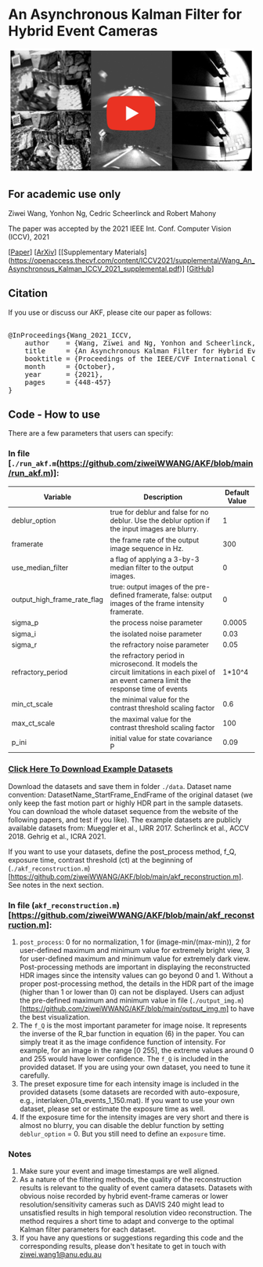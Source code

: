 # An Asynchronous Kalman Filter for Hybrid Event Cameras
<p align="center">
  <a href="https://www.youtube.com/watch?v=XPz7laloKws">
    <img src="figures/video_thumbnail.png" alt="An Asynchronous Kalman Filter for Hybrid Event Cameras" width="500"/>
  </a>
</p>

## For academic use only

Ziwei Wang, Yonhon Ng, Cedric Scheerlinck and Robert Mahony

The paper was accepted by the 2021 IEEE Int. Conf. Computer Vision (ICCV), 2021

[[Paper](https://openaccess.thecvf.com/content/ICCV2021/papers/Wang_An_Asynchronous_Kalman_Filter_for_Hybrid_Event_Cameras_ICCV_2021_paper.pdf)] [[ArXiv](https://arxiv.org/abs/2012.05590)] [[Supplementary Materials] (https://openaccess.thecvf.com/content/ICCV2021/supplemental/Wang_An_Asynchronous_Kalman_ICCV_2021_supplemental.pdf)] [[GitHub](https://github.com/ziweiWWANG/AKF)]

## Citation
If you use or discuss our AKF, please cite our paper as follows:
<pre>

@InProceedings{Wang_2021_ICCV,
    author    = {Wang, Ziwei and Ng, Yonhon and Scheerlinck, Cedric and Mahony, Robert},
    title     = {An Asynchronous Kalman Filter for Hybrid Event Cameras},
    booktitle = {Proceedings of the IEEE/CVF International Conference on Computer Vision (ICCV)},
    month     = {October},
    year      = {2021},
    pages     = {448-457}
}
</pre>


## Code - How to use


There are a few parameters that users can specify:

### In file [`./run_akf.m`(https://github.com/ziweiWWANG/AKF/blob/main/run_akf.m)]:

|          Variable            | Description | Default Value |
|----------------------|----------------------|-----------------------------|
| deblur_option  | true for deblur and false for no deblur. Use the deblur option if the input images are blurry. | 1                          |
| framerate      | the frame rate of the output image sequence in Hz.                    | 300                         |
| use_median_filter       | a flag of applying a 3-by-3 median filter to the output images.     | 0          |
| output_high_frame_rate_flag | true: output images of the pre-defined framerate, false: output images of the frame intensity framerate. | 0   |
| sigma_p | the process noise parameter  | 0.0005 |
| sigma_i | the isolated noise parameter | 0.03 |
| sigma_r | the refractory noise parameter | 0.05 |
| refractory_period | the refractory period in microsecond. It models the circuit limitations in each pixel of an event camera limit the response time of events| 1*10^4|
|min_ct_scale|  the minimal value for the contrast threshold scaling factor | 0.6|
|max_ct_scale|  the maximal value for the contrast threshold scaling factor | 100| 
|p_ini | initial value for state covariance P | 0.09|

### [Click Here To Download Example Datasets](https://anu365-my.sharepoint.com/:f:/g/personal/u6456661_anu_edu_au/Epc5ULLIIENAsDtNYycTdp4BtfG8Sn2ImaL44h_qhvf2jw?e=aRIV29)
Download the datasets and save them in folder `./data`.
Dataset name convention: DatasetName_StartFrame_EndFrame of the original dataset (we only keep the fast motion part or highly HDR part in the sample datasets. You can download the whole dataset sequence from the website of the following papers, and test if you like). The example datasets are publicly available datasets from:
Mueggler et al., IJRR 2017.
Scherlinck et al., ACCV 2018.
Gehrig et al., ICRA 2021.

If you want to use your datasets, define the post_process method, f_Q, exposure time, contrast threshold (ct) at the beginning of (`./akf_reconstruction.m`)[https://github.com/ziweiWWANG/AKF/blob/main/akf_reconstruction.m]. See notes in the next section.

### In file (`akf_reconstruction.m`)[https://github.com/ziweiWWANG/AKF/blob/main/akf_reconstruction.m]:
1. `post_process`: 0 for no normalization, 1 for (image-min/(max-min)), 2 for user-defined maximum and minimum value for extremely bright view, 3 for user-defined maximum and minimum value for extremely dark view. Post-processing methods are important in displaying the reconstructed HDR images since the intensity values can go beyond 0 and 1. Without a proper post-processing method, the details in the HDR part of the image (higher than 1 or lower than 0) can not be displayed. Users can adjust the pre-defined maximum and minimum value in file (`./output_img.m`)[https://github.com/ziweiWWANG/AKF/blob/main/output_img.m] to have the best visualization.
2. The `f_Q` is the most important parameter for image noise. It represents the inverse of the R_bar function in equation (6) in the paper. You can simply treat it as the image confidence function of intensity. For example, for an image in the range [0 255], the extreme values around 0 and 255 would have lower confidence. The `f_Q` is included in the provided dataset. If you are using your own dataset, you need to tune it carefully.
3. The preset exposure time for each intensity image is included in the provided datasets (some datasets are recorded with auto-exposure, e.g., interlaken_01a_events_1_150.mat). If you want to use your own dataset, please set or estimate the exposure time as well.
4. If the exposure time for the intensity images are very short and there is almost no blurry, you can disable the deblur function by setting `deblur_option` = 0. But you still need to define an `exposure` time. 


### Notes
1. Make sure your event and image timestamps are well aligned.
2. As a nature of the filtering methods, the quality of the reconstruction results is relevant to the quality of event camera datasets. Datasets with obvious noise recorded by hybrid event-frame cameras or lower resolution/sensitivity cameras such as DAVIS 240 might lead to unsatisfied results in high temporal resolution video reconstruction. The method requires a short time to adapt and converge to the optimal Kalman filter parameters for each dataset.
3. If you have any questions or suggestions regarding this code and the corresponding results, please don't hesitate to get in touch with ziwei.wang1@anu.edu.au





